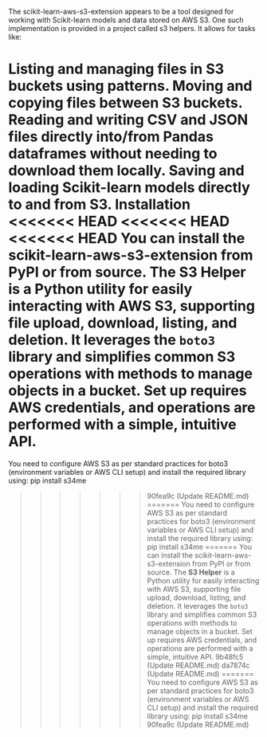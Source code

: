 The scikit-learn-aws-s3-extension appears to be a tool designed for working with Scikit-learn models and data stored on AWS S3. One such implementation is provided in a project called s3 helpers. It allows for tasks like:

Listing and managing files in S3 buckets using patterns.
Moving and copying files between S3 buckets.
Reading and writing CSV and JSON files directly into/from Pandas dataframes without needing to download them locally.
Saving and loading Scikit-learn models directly to and from S3.
Installation
<<<<<<< HEAD
<<<<<<< HEAD
<<<<<<< HEAD
You can install the scikit-learn-aws-s3-extension from PyPI or from source.
The **S3 Helper** is a Python utility for easily interacting with AWS S3, supporting file upload, download, listing, and deletion. It leverages the `boto3` library and simplifies common S3 operations with methods to manage objects in a bucket. Set up requires AWS credentials, and operations are performed with a simple, intuitive API.
=======
You need to configure AWS S3 as per standard practices for boto3 (environment variables or AWS CLI setup) and install the required library using:
pip install s34me
>>>>>>> 90fea9c (Update README.md)
=======
You need to configure AWS S3 as per standard practices for boto3 (environment variables or AWS CLI setup) and install the required library using:
pip install s34me
=======
You can install the scikit-learn-aws-s3-extension from PyPI or from source.
The **S3 Helper** is a Python utility for easily interacting with AWS S3, supporting file upload, download, listing, and deletion. It leverages the `boto3` library and simplifies common S3 operations with methods to manage objects in a bucket. Set up requires AWS credentials, and operations are performed with a simple, intuitive API.
>>>>>>> 9b48fc5 (Update README.md)
>>>>>>> da7874c (Update README.md)
=======
You need to configure AWS S3 as per standard practices for boto3 (environment variables or AWS CLI setup) and install the required library using:
pip install s34me
>>>>>>> 90fea9c (Update README.md)
